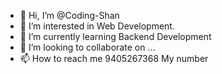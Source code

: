 - 👋 Hi, I’m @Coding-Shan
- 👀 I’m interested in Web Development.
- 🌱 I’m currently learning Backend Development
- 💞️ I’m looking to collaborate on ...
- 📫 How to reach me 
9405267368 My number


<!---
Coding-Shan/Coding-Shan is a ✨ special ✨ repository because its `README.md` (this file) appears on your GitHub profile.
You can click the Preview link to take a look at your changes.
--->
